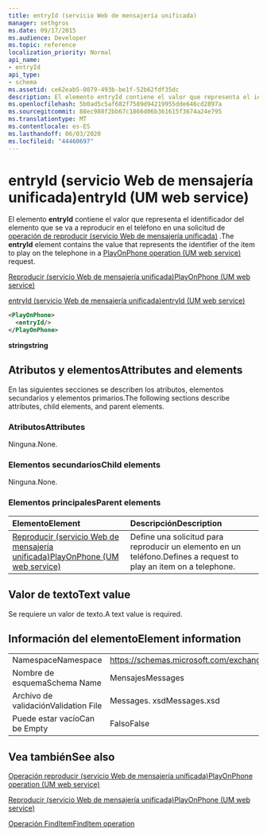 ```yaml
---
title: entryId (servicio Web de mensajería unificada)
manager: sethgros
ms.date: 09/17/2015
ms.audience: Developer
ms.topic: reference
localization_priority: Normal
api_name:
- entryId
api_type:
- schema
ms.assetid: ce62eab5-0079-493b-be1f-52b62fdf35dc
description: El elemento entryId contiene el valor que representa el identificador del elemento que se va a reproducir en el teléfono en una solicitud de operación de reproducir (servicio Web de mensajería unificada).
ms.openlocfilehash: 5b0ad5c5af682f7589d94219955dde646cd2897a
ms.sourcegitcommit: 88ec988f2bb67c1866d06b361615f3674a24e795
ms.translationtype: MT
ms.contentlocale: es-ES
ms.lasthandoff: 06/03/2020
ms.locfileid: "44460697"
---
```

# <a name="entryid-um-web-service"></a><span data-ttu-id="3884a-103">entryId (servicio Web de mensajería unificada)</span><span class="sxs-lookup"><span data-stu-id="3884a-103">entryId (UM web service)</span></span>

<span data-ttu-id="3884a-104">El elemento **entryId** contiene el valor que representa el identificador del elemento que se va a reproducir en el teléfono en una solicitud de [operación de reproducir (servicio Web de mensajería unificada)](playonphone-operation-um-web-service.md) .</span><span class="sxs-lookup"><span data-stu-id="3884a-104">The **entryId** element contains the value that represents the identifier of the item to play on the telephone in a [PlayOnPhone operation (UM web service)](playonphone-operation-um-web-service.md) request.</span></span> 
  
[<span data-ttu-id="3884a-105">Reproducir (servicio Web de mensajería unificada)</span><span class="sxs-lookup"><span data-stu-id="3884a-105">PlayOnPhone (UM web service)</span></span>](playonphone-um-web-service.md)
  
[<span data-ttu-id="3884a-106">entryId (servicio Web de mensajería unificada)</span><span class="sxs-lookup"><span data-stu-id="3884a-106">entryId (UM web service)</span></span>](entryid-um-web-service.md)
  
```xml
<PlayOnPhone>
  <entryId/>
</PlayOnPhone>
```

 <span data-ttu-id="3884a-107">**string**</span><span class="sxs-lookup"><span data-stu-id="3884a-107">**string**</span></span>
## <a name="attributes-and-elements"></a><span data-ttu-id="3884a-108">Atributos y elementos</span><span class="sxs-lookup"><span data-stu-id="3884a-108">Attributes and elements</span></span>

<span data-ttu-id="3884a-109">En las siguientes secciones se describen los atributos, elementos secundarios y elementos primarios.</span><span class="sxs-lookup"><span data-stu-id="3884a-109">The following sections describe attributes, child elements, and parent elements.</span></span>
  
### <a name="attributes"></a><span data-ttu-id="3884a-110">Atributos</span><span class="sxs-lookup"><span data-stu-id="3884a-110">Attributes</span></span>

<span data-ttu-id="3884a-111">Ninguna.</span><span class="sxs-lookup"><span data-stu-id="3884a-111">None.</span></span>
  
### <a name="child-elements"></a><span data-ttu-id="3884a-112">Elementos secundarios</span><span class="sxs-lookup"><span data-stu-id="3884a-112">Child elements</span></span>

<span data-ttu-id="3884a-113">Ninguna.</span><span class="sxs-lookup"><span data-stu-id="3884a-113">None.</span></span>
  
### <a name="parent-elements"></a><span data-ttu-id="3884a-114">Elementos principales</span><span class="sxs-lookup"><span data-stu-id="3884a-114">Parent elements</span></span>

|<span data-ttu-id="3884a-115">**Elemento**</span><span class="sxs-lookup"><span data-stu-id="3884a-115">**Element**</span></span>|<span data-ttu-id="3884a-116">**Descripción**</span><span class="sxs-lookup"><span data-stu-id="3884a-116">**Description**</span></span>|
|:-----|:-----|
|[<span data-ttu-id="3884a-117">Reproducir (servicio Web de mensajería unificada)</span><span class="sxs-lookup"><span data-stu-id="3884a-117">PlayOnPhone (UM web service)</span></span>](playonphone-um-web-service.md) <br/> |<span data-ttu-id="3884a-118">Define una solicitud para reproducir un elemento en un teléfono.</span><span class="sxs-lookup"><span data-stu-id="3884a-118">Defines a request to play an item on a telephone.</span></span>  <br/> |
   
## <a name="text-value"></a><span data-ttu-id="3884a-119">Valor de texto</span><span class="sxs-lookup"><span data-stu-id="3884a-119">Text value</span></span>

<span data-ttu-id="3884a-120">Se requiere un valor de texto.</span><span class="sxs-lookup"><span data-stu-id="3884a-120">A text value is required.</span></span>
  
## <a name="element-information"></a><span data-ttu-id="3884a-121">Información del elemento</span><span class="sxs-lookup"><span data-stu-id="3884a-121">Element information</span></span>

|||
|:-----|:-----|
|<span data-ttu-id="3884a-122">Namespace</span><span class="sxs-lookup"><span data-stu-id="3884a-122">Namespace</span></span>  <br/> |https://schemas.microsoft.com/exchange/services/2006/messages  <br/> |
|<span data-ttu-id="3884a-123">Nombre de esquema</span><span class="sxs-lookup"><span data-stu-id="3884a-123">Schema Name</span></span>  <br/> |<span data-ttu-id="3884a-124">Mensajes</span><span class="sxs-lookup"><span data-stu-id="3884a-124">Messages</span></span>  <br/> |
|<span data-ttu-id="3884a-125">Archivo de validación</span><span class="sxs-lookup"><span data-stu-id="3884a-125">Validation File</span></span>  <br/> |<span data-ttu-id="3884a-126">Messages. xsd</span><span class="sxs-lookup"><span data-stu-id="3884a-126">Messages.xsd</span></span>  <br/> |
|<span data-ttu-id="3884a-127">Puede estar vacío</span><span class="sxs-lookup"><span data-stu-id="3884a-127">Can be Empty</span></span>  <br/> |<span data-ttu-id="3884a-128">Falso</span><span class="sxs-lookup"><span data-stu-id="3884a-128">False</span></span>  <br/> |
   
## <a name="see-also"></a><span data-ttu-id="3884a-129">Vea también</span><span class="sxs-lookup"><span data-stu-id="3884a-129">See also</span></span>



[<span data-ttu-id="3884a-130">Operación reproducir (servicio Web de mensajería unificada)</span><span class="sxs-lookup"><span data-stu-id="3884a-130">PlayOnPhone operation (UM web service)</span></span>](playonphone-operation-um-web-service.md)
  
[<span data-ttu-id="3884a-131">Reproducir (servicio Web de mensajería unificada)</span><span class="sxs-lookup"><span data-stu-id="3884a-131">PlayOnPhone (UM web service)</span></span>](playonphone-um-web-service.md)
  
[<span data-ttu-id="3884a-132">Operación FindItem</span><span class="sxs-lookup"><span data-stu-id="3884a-132">FindItem operation</span></span>](finditem-operation.md)

